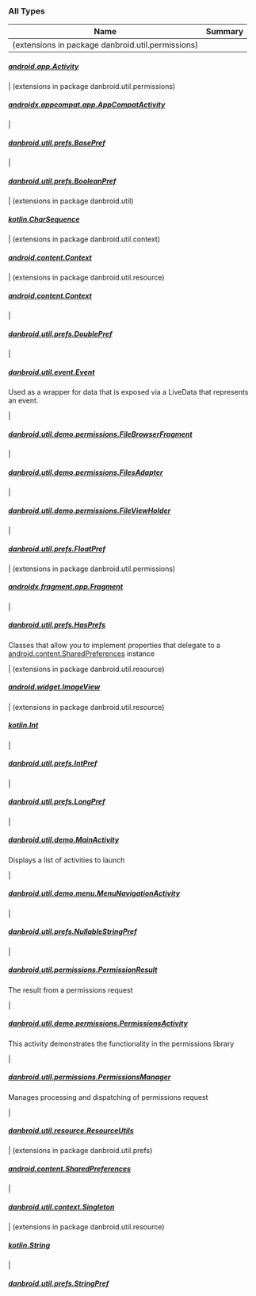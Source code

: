 

### All Types

| Name | Summary |
|---|---|
| (extensions in package danbroid.util.permissions)

##### [android.app.Activity](../danbroid.util.permissions/android.app.-activity/index.md)


| (extensions in package danbroid.util.permissions)

##### [androidx.appcompat.app.AppCompatActivity](../danbroid.util.permissions/androidx.appcompat.app.-app-compat-activity/index.md)


|

##### [danbroid.util.prefs.BasePref](../danbroid.util.prefs/-base-pref/index.md)


|

##### [danbroid.util.prefs.BooleanPref](../danbroid.util.prefs/-boolean-pref/index.md)


| (extensions in package danbroid.util)

##### [kotlin.CharSequence](../danbroid.util/kotlin.-char-sequence/index.md)


| (extensions in package danbroid.util.context)

##### [android.content.Context](../danbroid.util.context/android.content.-context/index.md)


| (extensions in package danbroid.util.resource)

##### [android.content.Context](../danbroid.util.resource/android.content.-context/index.md)


|

##### [danbroid.util.prefs.DoublePref](../danbroid.util.prefs/-double-pref/index.md)


|

##### [danbroid.util.event.Event](../danbroid.util.event/-event/index.md)

Used as a wrapper for data that is exposed via a LiveData that represents an event.


|

##### [danbroid.util.demo.permissions.FileBrowserFragment](../danbroid.util.demo.permissions/-file-browser-fragment/index.md)


|

##### [danbroid.util.demo.permissions.FilesAdapter](../danbroid.util.demo.permissions/-files-adapter/index.md)


|

##### [danbroid.util.demo.permissions.FileViewHolder](../danbroid.util.demo.permissions/-file-view-holder/index.md)


|

##### [danbroid.util.prefs.FloatPref](../danbroid.util.prefs/-float-pref/index.md)


| (extensions in package danbroid.util.permissions)

##### [androidx.fragment.app.Fragment](../danbroid.util.permissions/androidx.fragment.app.-fragment/index.md)


|

##### [danbroid.util.prefs.HasPrefs](../danbroid.util.prefs/-has-prefs/index.md)

Classes that allow you to implement properties that delegate to a [android.content.SharedPreferences](#) instance


| (extensions in package danbroid.util.resource)

##### [android.widget.ImageView](../danbroid.util.resource/android.widget.-image-view/index.md)


| (extensions in package danbroid.util.resource)

##### [kotlin.Int](../danbroid.util.resource/kotlin.-int/index.md)


|

##### [danbroid.util.prefs.IntPref](../danbroid.util.prefs/-int-pref/index.md)


|

##### [danbroid.util.prefs.LongPref](../danbroid.util.prefs/-long-pref/index.md)


|

##### [danbroid.util.demo.MainActivity](../danbroid.util.demo/-main-activity/index.md)

Displays a list of activities to launch


|

##### [danbroid.util.demo.menu.MenuNavigationActivity](../danbroid.util.demo.menu/-menu-navigation-activity/index.md)


|

##### [danbroid.util.prefs.NullableStringPref](../danbroid.util.prefs/-nullable-string-pref/index.md)


|

##### [danbroid.util.permissions.PermissionResult](../danbroid.util.permissions/-permission-result/index.md)

The result from a permissions request


|

##### [danbroid.util.demo.permissions.PermissionsActivity](../danbroid.util.demo.permissions/-permissions-activity/index.md)

This activity demonstrates the functionality in the permissions library


|

##### [danbroid.util.permissions.PermissionsManager](../danbroid.util.permissions/-permissions-manager/index.md)

Manages processing and dispatching of permissions request


|

##### [danbroid.util.resource.ResourceUtils](../danbroid.util.resource/-resource-utils/index.md)


| (extensions in package danbroid.util.prefs)

##### [android.content.SharedPreferences](../danbroid.util.prefs/android.content.-shared-preferences/index.md)


|

##### [danbroid.util.context.Singleton](../danbroid.util.context/-singleton/index.md)


| (extensions in package danbroid.util.resource)

##### [kotlin.String](../danbroid.util.resource/kotlin.-string/index.md)


|

##### [danbroid.util.prefs.StringPref](../danbroid.util.prefs/-string-pref/index.md)


